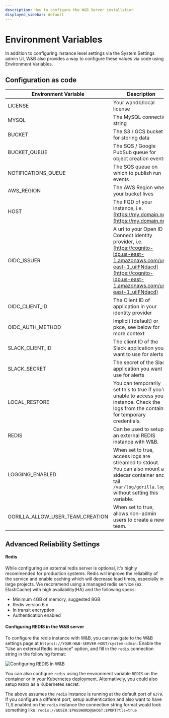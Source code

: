 ```yaml
---
description: How to configure the W&B Server installation
displayed_sidebar: default
---
```


# Environment Variables

In addition to configuring instance level settings via the System Settings admin UI, W&B also provides a way to configure these values via code using Environment Variables.

## Configuration as code

| Environment Variable             | Description                                                                                                                                                                              |
|----------------------------------| ---------------------------------------------------------------------------------------------------------------------------------------------------------------------------------------- |
| LICENSE                          | Your wandb/local license                                                                                                                                                                 |
| MYSQL                            | The MySQL connection string                                                                                                                                                              |
| BUCKET                           | The S3 / GCS bucket for storing data                                                                                                                                                     |
| BUCKET_QUEUE                     | The SQS / Google PubSub queue for object creation events                                                                                                                                 |
| NOTIFICATIONS_QUEUE              | The SQS queue on which to publish run events                                                                                                                                             |
| AWS_REGION                       | The AWS Region where your bucket lives                                                                                                                                                   |
| HOST                             | The FQD of your instance, i.e. [https://my.domain.net](https://my.domain.net)                                                                                                            |
| OIDC_ISSUER                      | A url to your Open ID Connect identity provider, i.e. [https://cognito-idp.us-east-1.amazonaws.com/us-east-1_uiIFNdacd](https://cognito-idp.us-east-1.amazonaws.com/us-east-1_uiIFNdacd) |
| OIDC_CLIENT_ID                   | The Client ID of application in your identity provider                                                                                                                                   |
| OIDC_AUTH_METHOD                 | Implicit (default) or pkce, see below for more context                                                                                                                                   |
| SLACK_CLIENT_ID                  | The client ID of the Slack application you want to use for alerts                                                                                                                        |
| SLACK_SECRET                     | The secret of the Slack application you want to use for alerts                                                                                                                           |
| LOCAL_RESTORE                    | You can temporarily set this to true if you're unable to access your instance. Check the logs from the container for temporary credentials.                                              |
| REDIS                            | Can be used to setup an external REDIS instance with W&B.                                                                                                                                |
| LOGGING_ENABLED                  | When set to true, access logs are streamed to stdout. You can also mount a sidecar container and tail `/var/log/gorilla.log` without setting this variable.                              |
| GORILLA_ALLOW_USER_TEAM_CREATION | When set to true, allows non-admin users to create a new team.                                                                                                                           |


## Advanced Reliability Settings

#### Redis

While configuring an external redis server is optional, it's highly recommended for production systems. Redis will improve the reliability of the service and enable caching which will decrease load times, especially in large projects. We recommend using a managed redis service (ex: ElastiCache) with high availability(HA) and the following specs:

- Minimum 4GB of memory, suggested 8GB
- Redis version 6.x
- In transit encryption
- Authentication enabled

#### Configuring REDIS in the W&B server

To configure the redis instance with W&B, you can navigate to the W&B settings page at `http(s)://YOUR-W&B-SERVER-HOST/system-admin`. Enable the "Use an external Redis instance" option, and fill in the `redis` connection string in the following format:

![Configuring REDIS in W&B](/images/hosting/configure_redis.png)

You can also configure `redis` using the environment variable `REDIS` on the container or in your Kubernetes deployment. Alternatively, you could also setup `REDIS` as a Kubernetes secret.

The above assumes the `redis` instance is running at the default port of `6379`. If you configure a different port, setup authentication and also want to have TLS enabled on the `redis` instance the connection string format would look something like: `redis://$USER:$PASSWORD@$HOST:$PORT?tls=true`
